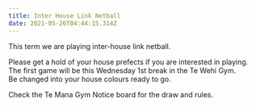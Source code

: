 ```yaml
---
title: Inter House Link Netball
date: 2021-05-26T04:44:15.314Z
---
```

This term we are playing inter-house link netball.  

Please get a hold of your house prefects if you are interested in playing.  
The first game will be this Wednesday 1st break in the Te Wehi Gym.  
Be changed into your house colours ready to go.

Check the Te Mana Gym Notice board for the draw and rules.  

 	